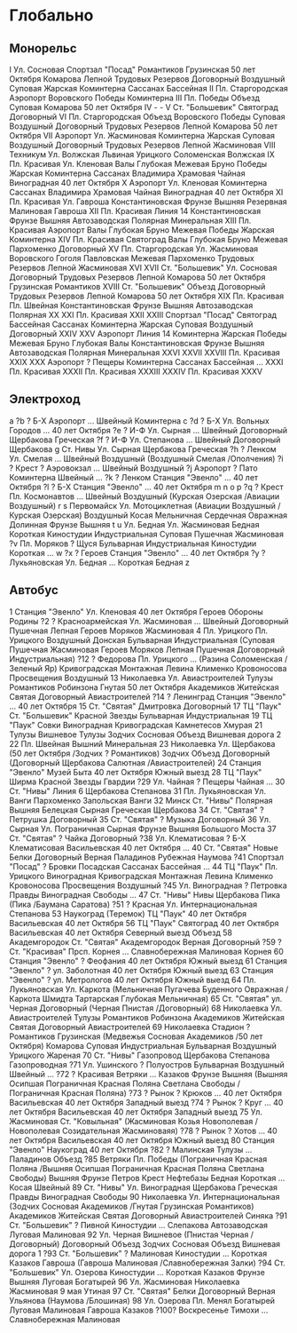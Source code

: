 # Глобально

## Монорельс

I       Ул. Сосновая        Спортзал "Посад"
        Романтиков          Грузинская          50 лет Октября      Комарова            Лепной
        Трудовых Резервов   Договорный          Воздушный           Суповая             Жарская
        Коминтерна          Сассанах            Бассейная
II      Пл. Старгородская   Аэропорт
        Воровского          Победы              Коминтерна
III     Пл. Победы          Объезд
        Суповая             Комарова            50 лет Октября
IV      -                   -
V       Ст. "Большевик"     Святоград
        Договорный
VI      Пл. Старгородская   Объезд
        Воровского          Победы              Суповая             Воздушный           Договорный
        Трудовых Резервов   Лепной              Комарова            50 лет Октября
VII     Аэропорт            Ул. Жасминовая
        Коминтерна          Жарская             Суповая             Воздушный           Договорный
        Трудовых Резервов
        Лепной              Жасминовая
VIII    Техникум            Ул. Волжская
        Львиная             Урицкого            Соломенская         Волжская
IX      Пл. Красивая        Ул. Кленовая
        Валы                Глубокая            Межевая             Бруно               Победы
        Жарская             Коминтерна          Сассанах            Владимира           Храмовая
        Чайная              Виноградная         40 лет Октября
X       Аэропорт            Ул. Кленовая
        Коминтерна          Сассанах            Владимира           Храмовая            Чайная
        Виноградная         40 лет Октября
XI      Пл. Красивая        Ул. Гавроша
        Константиновская    Фрунзе              Вышняя              Резервная           Малиновая
        Гавроша
XII     Пл. Красивая        Линия 14
        Константиновская    Фрунзе              Вышняя              Автозаводская       Полярная
        Минеральная
XIII    Пл. Красивая        Аэропорт
        Валы                Глубокая            Бруно               Межевая             Победы
        Жарская             Коминтерна
XIV     Пл. Красивая        Святоград
        Валы                Глубокая            Бруно               Межевая             Пархоменко
        Договорный
XV      Пл. Старгородская   Ул. Жасминовая
        Воровского          Гоголя              Павловская          Межевая             Пархоменко
        Трудовых Резервов   Лепной              Жасминовая
XVI
XVII    Ст. "Большевик"     Ул. Сосновая
        Договорный          Трудовых Резервов   Лепной              Комарова            50 лет Октября
        Грузинская          Романтиков
XVIII   Ст. "Большевик"     Объезд
        Договорный          Трудовых Резервов   Лепной              Комарова            50 лет Октября
XIX     Пл. Красивая        Пл. Швейная
        Константиновская    Фрунзе              Вышняя              Автозаводская       Полярная
XX
XXI     Пл. Красивая
XXII
XXIII   Спортзал "Посад"    Святоград
        Бассейная           Сассанах            Коминтерна          Жарская             Суповая
        Воздушный           Договорный
XXIV
XXV     Аэропорт            Линия 14
        Коминтерна          Жарская             Победы              Межевая             Бруно
        Глубокая            Валы                Константиновская    Фрунзе              Вышняя
        Автозаводская       Полярная            Минеральная
XXVI
XXVII
XXVIII  Пл. Красивая
XXIX
XXX     Аэропорт            ? Пещеры
        Коминтерна          Сассанах            Бассейная           ...
XXXI    Пл. Красивая
XXXII   Пл. Красивая
XXXIII
XXXIV   Пл. Красивая
XXXV

## Электроход

a
?b  ? Б-Х                   Аэропорт
    ...                     Швейный                 Коминтерна
c
?d  ? Б-Х                   Ул. Вольных Городов
    ...                     40 лет Октября
?e  ? И-Ф                   Ул. Сырная
    ...                     Швейный                 Договорный              Щербакова               Греческая
?f  ? И-Ф                   Ул. Степанова
    ...                     Швейный                 Договорный              Щербакова
g   Ст. Нивы                Ул. Сырная
    Щербакова               Греческая
?h  ? Ленком                Ул. Смелая
    ...                     Швейный                 Воздушный               (Воздушный              Смелая
    /Ополчения)
?i  ? Крест                 ? Аэровокзал
    ...                     Швейный                 Воздушный
?j  Аэропорт                ? Пато
    Коминтерна              Швейный                 ...
?k  ? Ленком                Станция "Эвенло"
    ...                     40 лет Октября
?l  ? Б-Х                   Станция "Эвенло"
    ...                     40 лет Октября
m
n
o
p
?q  ? Крест                 Пл. Космонавтов
    ...                     Швейный                 Воздушный               (Курская                Озерская
    /Авиации                Воздушный)
r
s   Первомайск              Ул. Мотоциклетная
    (Авиации                Воздушный               /Курская                Озерская)               Воздушный
    Косая                   Мельничная              Сердечная               Овражная                Долинная
    Фрунзе                  Вышняя
t
u   Ул. Бедная              Ул. Жасминовая
    Бедная                  Короткая                Киностудии              Индустриальная          Суповая
    Пушечная                Жасминовая
?v  Пл. Моряков             ? Щуся
    Бульварная              Индустриальная          Киностудии              Короткая                ...
w
?x  ? Героев                Станция "Эвенло"
    ...                     40 лет Октября
?y  ? Лукьяновская          Ул. Бедная
    ...                     Короткая                Бедная
z

## Автобус

1   Станция "Эвенло"        Ул. Кленовая
    40 лет Октября          Героев Обороны          Родины
?2  ? Красноармейская       Ул. Жасминовая
    ...                     Швейный                 Договорный              Пушечная                Лепная
    Героев Моряков          Жасминовая
4   Пл. Урицкого            Пл. Урицкого
    Воздушный               Донская                 Бульварная              Индустриальная          (Суповая
    Пушечная                Жасминовая              Героев Моряков          Лепная                  Пушечная
    Договорный              Индустриальная)
?12 ? Федорова              Пл. Урицкого
    ...                     (Разина                 Соломенская             /Зеленый Яр)            Кривоградская
    Монтажная               Левина                  Клименко                Кровоносова             Просвещения
    Воздушный
13  Николаевка              Ул. Авиастроителей
    Тулузы                  Романтиков              Робинзона               Гнутая                  50 лет Октября
    Академиков              Житейская               Святая                  Договорный              Авиастроителей
?14 ? Ленинград             Станция "Эвенло"
    ...                     40 лет Октября
15  Ст. "Святая"          Дмитровка
    Договорный
17  ТЦ "Паук"               Ст. "Большевик"
    Красной Звезды          Бульварная              Индустриальная
19  ТЦ "Паук"               Совки
    Виноградная             Кривоградская           Камнетесов              Хмурая
21  Тулузы                  Вишневое
    Тулузы                  Зодчих                  Сосновая                Объезд                  Вишневая дорога 2
22  Пл. Швейная             Вышний
    Минеральная
23  Николаевка              Ул. Щербакова
    (50 лет Октября         /Зодчих                 ?                       Романтиков)             Зодчих
    Объезд                  Договорный              (Договорный             Щербакова               Салютная
    /Авиастроителей)
24  Станция "Эвенло"        Музей Быта
    40 лет Октября          Южный выезд
28  ТЦ "Паук"               Ширма
    Красной Звезды          Гвардии
?29 Ул. Чайная              ? Пещеры
    Чайная                  ...
30  Ст. "Нивы"              Линия 6
    Щербакова               Степанова
31  Пл. Лукьяновская        Ул. Ванги
    Пархоменко              Запольская              Ванги
32  Минск                   Ст. "Нивы"
    Полярная                Вышняя                  Белецкая                Сырная                  Греческая
    Щербакова
34  Ст. "Святая"            ? Петрушка
    Договорный
35  Ст. "Святая"            ? Музыка
    Договорный
36  Ул. Сырная              Ул. Пограничная
    Сырная                  Фрунзе                  Вышняя                  Большого Моста
37  Ст. "Святая"            ? Чайка
    Договорный
?38 Ул. Клематисовая        ? Б-Х
    Клематисовая            Васильевская            40 лет Октября          ...
40  Ст. "Святая"            Новые Белки
    Договорный              Верная                  Паладинов               Рубежная                Наумова
?41 Спортзал "Посад"        ? Бровки
    Посадская               Сассанах                Бассейная               ...
44  ТЦ "Паук"               Пл. Урицкого
    Виноградная             Кривоградская           Монтажная               Левина                  Клименко
    Кровоносова             Просвещения             Воздушный
?45 Ул. Виноградная         ? Петровка
    Правды                  Виноградная             Свободы                 ...
47  Ст. "Нивы"              Нивы
    Щербакова               Пика                    (Пика                   /Баумана                Саратова)
?51 ? Красная               Ул. Интернациональная
    Степанова
53  Наукоград (Теремок)     ТЦ "Паук"
    40 лет Октября          Васильевская            40 лет Октября
56  ТЦ "Паук"               Святоград
    40 лет Октября          Васильевская            40 лет Октября          Северный выезд          Объезд
58  Академгородок           Ст. "Святая"
    Академгородок           Верная                  Договорный
?59 ? Ст. "Красивая"        Прсп. Корнея
    ...                     Славнобережная          Малиновая               Корнея
60  Станция "Эвенло"        ? Феофания
    40 лет Октября          Южный выезд
61  Станция "Эвенло"        ? ул. Заболотная
    40 лет Октября          Южный выезд
63  Станция "Эвенло"        ? ул. Метрологов
    40 лет Октября          Южный выезд
64  Пл. Лукьяновская        Ул. Каркота
    (Мельничная             Пугачева                Буденного               Овражная                /Каркота
    Шмидта                  Тартарская              Глубокая                Мельничная)
65  Ст. "Святая"            ул. Черная
    Договорный              (Черная                  Пнистая                /Договорный)
68  Николаевка              Ул. Авиастроителей
    Тулузы                  Романтиков              Робинзона               Академиков              Житейская
    Святая                  Договорный              Авиастроителей
69  Николаевка              Стадион
    ?                       Романтиков              Грузинская              (Медвежья               Сосновая
    Академиков              /50 лет Октября)        Комарова                Суповая                 Индустриальная
    Бульварная              Воздушный               Урицкого                Жареная
70  Ст. "Нивы"              Газопровод
    Щербакова               Степанова               Газопроводная
?71 Ул. Ушинского           ? Полуостров
    Бульварная              Воздушный               Швейный                 ...
?72 ? Красивая              Ветряки
    ...                     Казаков                 Фрунзе                  Вышняя                  (Вышняя
    Осипшая                 Пограничная             Красная Поляна          Светлана                Свободы
    /Пограничная            Красная Поляна)
?73 ? Рынок                 ? Крюков
    ...                     40 лет Октября          Васильевская            40 лет Октября          Западный выезд
?74 ? Рынок                 ? Круг
    ...                     40 лет Октября          Васильевская            40 лет Октября          Западный выезд
75  Ул. Жасминовая          Ст. "Ковыльная"
    (Жасминовая             Козья                   Новополевая             /Новополевая            Созидательная
    Жасминоваяя)
?78 ? Рынок                 ? Хотов
    ...                     40 лет Октября          Васильевская            40 лет Октября          Южный выезд
80  Станция "Эвенло"        Наукоград
    40 лет Октября
?82 ? Малинская             Тулузы
    ...                     Паладинов               Объезд
?85 Ветряки                 Пл. Победы
    (Пограничная            Красная Поляна          /Вышняя                 Осипшая                 Пограничная
    Красная Поляна          Светлана                Свободы)                Вышняя                  Фрунзе
    Петров Крест            Нефтебазы               Бедная                  Короткая                ...
    Косая                   Швейный
89  Ст. "Нивы"              Ул. Виноградная
    Щербакова               Греческая               Правды                  Виноградная             Свободы
90  Николаевка              Ул. Интернациональная
    (Зодчих                 Сосновая                Академиков              /Гнутая                 Грузинская
    Романтиков)             Академиков              Житейская               Святая                  Договорный
    Авиастроителей          Синяка
?91 Ст. "Большевик"         ? Пивной
    Киностудии              ...                     Слепакова               Автозаводская           Луговая
    Малиновая
92  Ул. Черная              Вишневое
    (Пнистая                Черная                  /Договорный)            Договорный              Объезд
    Зодчих                  Сосновая                Объезд                  Вишневая дорога 1
?93 Ст. "Большевик"         ? Малиновая
    Киностудии              ...                     Короткая                Казаков                 Гавроша
    (Гавроша                Малиновая               /Славнобережная         Залки)
?94 Ст. "Большевик"         Ул. Озерова
    Киностудии              ...                     Короткая                Казаков                 Фрунзе
    Вышняя                  Луговая                 Богатырей
96  Ул. Жасминовая          Николаевка
    Жасминовая              9 мая                   Утиная
97  Ст. "Святая"            Белки
    Договорный              Верная                  Ульянова                (Наумова                /Блошиная)
98  Ул. Озерова             Пл. Менял
    Богатырей               Луговая                 Малиновая               Гавроша                 Казаков
?100? Воскресенье           Тимохи
    ...                     Славнобережная          Малиновая